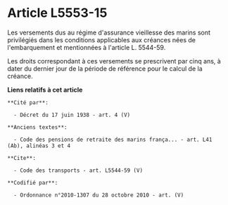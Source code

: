 # Article L5553-15

Les versements dus au régime d'assurance vieillesse des marins sont privilégiés dans les conditions applicables aux créances
nées de l'embarquement et mentionnées à l'article L. 5544-59. 

Les droits correspondant à ces versements se prescrivent par cinq ans, à dater du dernier jour de la période de référence
pour le calcul de la créance.

**Liens relatifs à cet article**

	**Cité par**:

	  - Décret du 17 juin 1938 - art. 4 (V)

	**Anciens textes**:

	  - Code des pensions de retraite des marins frança... - art. L41 (Ab), alinéas 3 et 4

	**Cite**:

	  - Code des transports - art. L5544-59 (V)

	**Codifié par**:

	  - Ordonnance n°2010-1307 du 28 octobre 2010 - art. (V)
